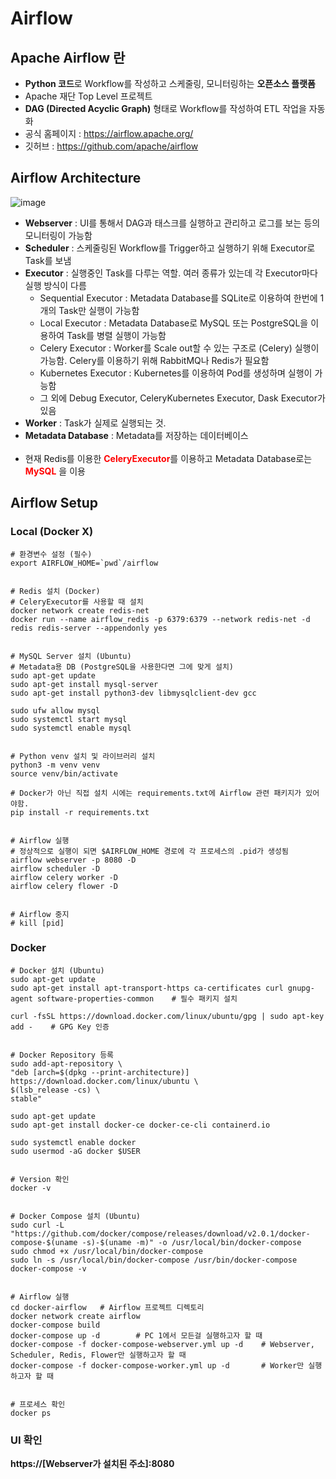 # Airflow

## Apache Airflow 란 
* **Python 코드**로 Workflow를 작성하고 스케줄링, 모니터링하는 **오픈소스 플랫폼**
* Apache 재단 Top Level 프로젝트 
* **DAG (Directed Acyclic Graph)** 형태로 Workflow를 작성하여 ETL 작업을 자동화
* 공식 홈페이지 : https://airflow.apache.org/
* 깃허브 : https://github.com/apache/airflow

## Airflow Architecture
![image](https://user-images.githubusercontent.com/78892113/148876654-d409d475-124a-42de-98fb-efac570f51a3.png)
* **Webserver** : UI를 통해서 DAG과 태스크를 실행하고 관리하고 로그를 보는 등의 모니터링이 가능함
* **Scheduler** : 스케줄링된 Workflow를 Trigger하고 실행하기 위해 Executor로 Task를 보냄
* **Executor** : 실행중인 Task를 다루는 역할. 여러 종류가 있는데 각 Executor마다 실행 방식이 다름
  * Sequential Executor : Metadata Database를 SQLite로 이용하여 한번에 1개의 Task만 실행이 가능함
  * Local Executor : Metadata Database로 MySQL 또는 PostgreSQL을 이용하여 Task를 병렬 실행이 가능함
  * Celery Executor : Worker를 Scale out할 수 있는 구조로 (Celery) 실행이 가능함. Celery를 이용하기 위해 RabbitMQ나 Redis가 필요함
  * Kubernetes Executor : Kubernetes를 이용하여 Pod를 생성하며 실행이 가능함
  * 그 외에 Debug Executor, CeleryKubernetes Executor, Dask Executor가 있음
* **Worker** : Task가 실제로 실행되는 것.
* **Metadata Database** : Metadata를 저장하는 데이터베이스
<br><br>
* 현재 Redis를 이용한 <span style="color:red">**CeleryExecutor**</span>를 이용하고 Metadata Database로는 <span style="color:red">**MySQL**</span> 을 이용 

## Airflow Setup
### Local (Docker X)

```commandline
# 환경변수 설정 (필수)
export AIRFLOW_HOME=`pwd`/airflow


# Redis 설치 (Docker)
# CeleryExecutor를 사용할 때 설치
docker network create redis-net
docker run --name airflow_redis -p 6379:6379 --network redis-net -d redis redis-server --appendonly yes


# MySQL Server 설치 (Ubuntu)
# Metadata용 DB (PostgreSQL을 사용한다면 그에 맞게 설치)
sudo apt-get update
sudo apt-get install mysql-server
sudo apt-get install python3-dev libmysqlclient-dev gcc

sudo ufw allow mysql
sudo systemctl start mysql
sudo systemctl enable mysql


# Python venv 설치 및 라이브러리 설치
python3 -m venv venv
source venv/bin/activate

# Docker가 아닌 직접 설치 시에는 requirements.txt에 Airflow 관련 패키지가 있어야함.
pip install -r requirements.txt


# Airflow 실행
# 정상적으로 실행이 되면 $AIRFLOW_HOME 경로에 각 프로세스의 .pid가 생성됨 
airflow webserver -p 8080 -D
airflow scheduler -D
airflow celery worker -D
airflow celery flower -D


# Airflow 중지 
# kill [pid]
```

### Docker
```commandline
# Docker 설치 (Ubuntu)
sudo apt-get update
sudo apt-get install apt-transport-https ca-certificates curl gnupg-agent software-properties-common    # 필수 패키지 설치

curl -fsSL https://download.docker.com/linux/ubuntu/gpg | sudo apt-key add -    # GPG Key 인증


# Docker Repository 등록
sudo add-apt-repository \
"deb [arch=$(dpkg --print-architecture)] https://download.docker.com/linux/ubuntu \
$(lsb_release -cs) \
stable"

sudo apt-get update
sudo apt-get install docker-ce docker-ce-cli containerd.io

sudo systemctl enable docker 
sudo usermod -aG docker $USER


# Version 확인
docker -v


# Docker Compose 설치 (Ubuntu)
sudo curl -L "https://github.com/docker/compose/releases/download/v2.0.1/docker-compose-$(uname -s)-$(uname -m)" -o /usr/local/bin/docker-compose
sudo chmod +x /usr/local/bin/docker-compose
sudo ln -s /usr/local/bin/docker-compose /usr/bin/docker-compose
docker-compose -v


# Airflow 실행 
cd docker-airflow   # Airflow 프로젝트 디렉토리
docker network create airflow
docker-compose build
docker-compose up -d        # PC 1에서 모든걸 실행하고자 할 때 
docker-compose -f docker-compose-webserver.yml up -d    # Webserver, Scheduler, Redis, Flower만 실행하고자 할 때
docker-compose -f docker-compose-worker.yml up -d       # Worker만 실행하고자 할 때 


# 프로세스 확인
docker ps
```

### UI 확인 
**https://[Webserver가 설치된 주소]:8080**
